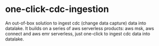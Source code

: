 # one-click-cdc-ingestion
An out-of-box solution to ingest cdc (change data capture) data into datalake. It builds on a series of  aws serverless products: aws msk, aws connect and aws emr serverless, just one-click to ingest cdc data into datalake.
